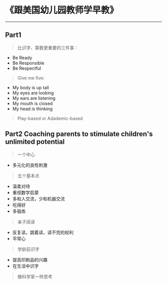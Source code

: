 # 《跟美国幼儿园教师学早教》
---

## Part1

> 比识字、算数更重要的三件事：
* Be Ready
* Be Responsible
* Be Respectful


> Give me five:
* My body is up tall
* My eyes are looking
* My ears are listening
* My mouth is closed
* My head is thinking

> Play-based or Adademic-based

## Part2 Coaching parents to stimulate children's unlimited potential

> 一个中心
* 多元化的良性刺激

> 五个基本点
* 温柔对待
* 重视数学启蒙
* 多和人交流，少和机器交流
* 吃得好
* 多锻炼

> 亲子阅读
* 反复读，跳着读，读不完的权利
* 平常心

> 学龄前识字
* 提高印刷品的兴趣
* 在生活中识字

> 像科学家一样思考
